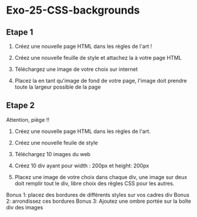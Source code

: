 # Exo-25-CSS-backgrounds

## Etape 1

  1. Créez une nouvelle page HTML dans les règles de l'art !

  2. Créez une nouvelle feuille de style et attachez la à votre page HTML
  
  3. Téléchargez une image de votre choix sur internet
  
  4. Placez la en tant qu'image de fond de votre page, l'image doit prendre toute la largeur possible de la page

## Etape 2

Attention, piège !!

  1. Créez une nouvelle page HTML dans les règles de l'art.
  
  2. Créez une nouvelle feuile de style
  
  3. Téléchargez 10 images du web
  
  4. Créez 10 div ayant pour width : 200px et height: 200px
  
  5. Placez une image de votre choix dans chaque div, une image sur deux doit remplir tout le div, libre choix des règles CSS pour les autres.
  
  
  Bonus 1: placez des bordures de différents styles sur vos cadres div
  Bonus 2: arrondissez ces bordures
  Bonus 3: Ajoutez une ombre portée sur la boîte div des images
